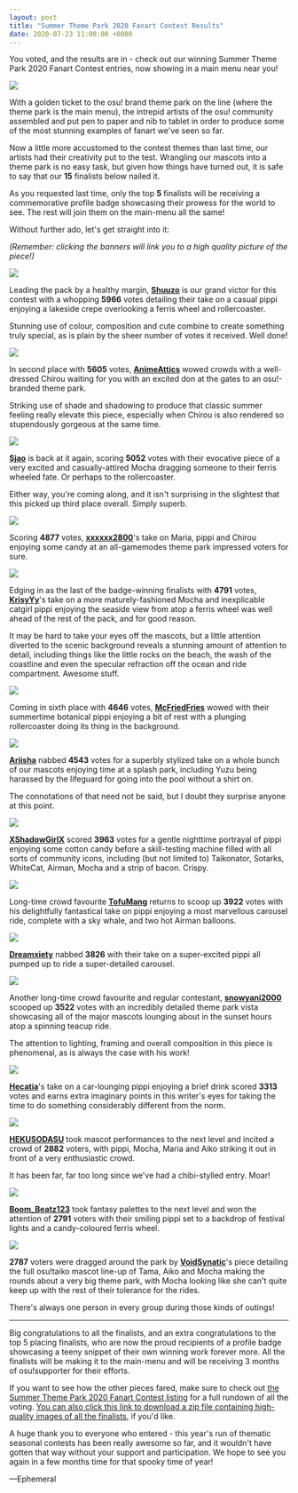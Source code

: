 ```yaml
---
layout: post
title: "Summer Theme Park 2020 Fanart Contest Results"
date: 2020-07-23 11:00:00 +0000
---
```


You voted, and the results are in - check out our winning Summer Theme Park 2020 Fanart Contest entries, now showing in a main menu near you!

![](https://assets.ppy.sh/contests/107/winner-header.jpg)

With a golden ticket to the osu! brand theme park on the line (where the theme park is the main menu), the intrepid artists of the osu! community assembled and put pen to paper and nib to tablet in order to produce some of the most stunning examples of fanart we've seen so far.

Now a little more accustomed to the contest themes than last time, our artists had their creativity put to the test. Wrangling our mascots into a theme park is no easy task, but given how things have turned out, it is safe to say that our **15** finalists below nailed it.

As you requested last time, only the top **5** finalists will be receiving a commemorative profile badge showcasing their prowess for the world to see. The rest will join them on the main-menu all the same!

Without further ado, let's get straight into it:

*(Remember: clicking the banners will link you to a high quality picture of the piece!)*

[![](https://assets.ppy.sh/contests/107/banners/Shuuzo.jpg)](https://assets.ppy.sh/contests/107/winners/Shuuzo.png)

Leading the pack by a healthy margin, [**Shuuzo**](https://osu.ppy.sh/users/3661521) is our grand victor for this contest with a whopping **5966** votes detailing their take on a casual pippi enjoying a lakeside crepe overlooking a ferris wheel and rollercoaster.

Stunning use of colour, composition and cute combine to create something truly special, as is plain by the sheer number of votes it received. Well done!

[![](https://assets.ppy.sh/contests/107/banners/AnimeAttics.jpg)](https://assets.ppy.sh/contests/107/winners/AnimeAttics.png)

In second place with **5605** votes, [**AnimeAttics**](https://osu.ppy.sh/users/14876991) wowed crowds with a well-dressed Chirou waiting for you with an excited don at the gates to an osu!-branded theme park.

Striking use of shade and shadowing to produce that classic summer feeling really elevate this piece, especially when Chirou is also rendered so stupendously gorgeous at the same time.

[![](https://assets.ppy.sh/contests/107/banners/Sjao.jpg)](https://assets.ppy.sh/contests/107/winners/Sjao.png)

[**Sjao**](https://osu.ppy.sh/users/7295733) is back at it again, scoring **5052** votes with their evocative piece of a very excited and casually-attired Mocha dragging someone to their ferris wheeled fate. Or perhaps to the rollercoaster.

Either way, you're coming along, and it isn't surprising in the slightest that this picked up third place overall. Simply superb.

[![](https://assets.ppy.sh/contests/107/banners/xxxxxx2800.jpg)](https://assets.ppy.sh/contests/107/winners/xxxxxx2800.png)

Scoring **4877** votes, [**xxxxxx2800**](https://osu.ppy.sh/users/4084853)'s take on Maria, pippi and Chirou enjoying some candy at an all-gamemodes theme park impressed voters for sure.

[![](https://assets.ppy.sh/contests/107/banners/KrisyYy.jpg)](https://assets.ppy.sh/contests/107/winners/KrisyYy.png)

Edging in as the last of the badge-winning finalists with **4791** votes, [**KrisyYy**](https://osu.ppy.sh/users/7266506)'s take on a more maturely-fashioned Mocha and inexplicable catgirl pippi enjoying the seaside view from atop a ferris wheel was well ahead of the rest of the pack, and for good reason.

It may be hard to take your eyes off the mascots, but a little attention diverted to the scenic background reveals a stunning amount of attention to detail, including things like the little rocks on the beach, the wash of the coastline and even the specular refraction off the ocean and ride compartment. Awesome stuff.

[![](https://assets.ppy.sh/contests/107/banners/McFriedFries.jpg)](https://assets.ppy.sh/contests/107/winners/McFriedFries.png)

Coming in sixth place with **4646** votes, [**McFriedFries**](https://osu.ppy.sh/users/12694139) wowed with their summertime botanical pippi enjoying a bit of rest with a plunging rollercoaster doing its thing in the background.

[![](https://assets.ppy.sh/contests/107/banners/Ariisha.jpg)](https://assets.ppy.sh/contests/107/winners/Ariisha.png)

[**Ariisha**](https://osu.ppy.sh/users/6246943) nabbed **4543** votes for a superbly stylized take on a whole bunch of our mascots enjoying time at a splash park, including Yuzu being harassed by the lifeguard for going into the pool without a shirt on.

The connotations of that need not be said, but I doubt they surprise anyone at this point.

[![](https://assets.ppy.sh/contests/107/banners/XShadowGirlX.jpg)](https://assets.ppy.sh/contests/107/winners/XShadowGirlX.png)

[**XShadowGirlX**](https://osu.ppy.sh/users/11596939) scored **3963** votes for a gentle nighttime portrayal of pippi enjoying some cotton candy before a skill-testing machine filled with all sorts of community icons, including (but not limited to) Taikonator, Sotarks, WhiteCat, Airman, Mocha and a strip of bacon. Crispy.

[![](https://assets.ppy.sh/contests/107/banners/TofuMang.jpg)](https://assets.ppy.sh/contests/107/winners/TofuMang.png)

Long-time crowd favourite [**TofuMang**](https://osu.ppy.sh/users/4817223) returns to scoop up **3922** votes with his delightfully fantastical take on pippi enjoying a most marvellous carousel ride, complete with a sky whale, and two hot Airman balloons.

[![](https://assets.ppy.sh/contests/107/banners/Dreamxiety.jpg)](https://assets.ppy.sh/contests/107/winners/Dreamxiety.png)

[**Dreamxiety**](https://osu.ppy.sh/users/13103233) nabbed **3826** with their take on a super-excited pippi all pumped up to ride a super-detailed carousel. 

[![](https://assets.ppy.sh/contests/107/banners/snowyani2000.jpg)](https://assets.ppy.sh/contests/107/winners/snowyani2000.png)

Another long-time crowd favourite and regular contestant, [**snowyani2000**](https://osu.ppy.sh/users/2691590) scooped up **3522** votes with an incredibly detailed theme park vista showcasing all of the major mascots lounging about in the sunset hours atop a spinning teacup ride.

The attention to lighting, framing and overall composition in this piece is phenomenal, as is always the case with his work!

[![](https://assets.ppy.sh/contests/107/banners/Hecatia.jpg)](https://assets.ppy.sh/contests/107/winners/Hecatia.png)

[**Hecatia**](https://osu.ppy.sh/users/8244635)'s take on a car-lounging pippi enjoying a brief drink scored **3313** votes and earns extra imaginary points in this writer's eyes for taking the time to do something considerably different from the norm.

[![](https://assets.ppy.sh/contests/107/banners/HEKUSODASU.jpg)](https://assets.ppy.sh/contests/107/winners/HEKUSODASU.png)

[**HEKUSODASU**](https://osu.ppy.sh/users/9044692) took mascot performances to the next level and incited a crowd of **2882** voters, with pippi, Mocha, Maria and Aiko striking it out in front of a very enthusiastic crowd.

It has been far, far too long since we've had a chibi-stylled entry. Moar!

[![](https://assets.ppy.sh/contests/107/banners/Boom_Beatz123.jpg)](https://assets.ppy.sh/contests/107/winners/Boom_Beatz123.png)

[**Boom_Beatz123**](https://osu.ppy.sh/users/6358726) took fantasy palettes to the next level and won the attention of **2791** voters with their smiling pippi set to a backdrop of festival lights and a candy-coloured ferris wheel.

[![](https://assets.ppy.sh/contests/107/banners/VoidSynatic.jpg)](https://assets.ppy.sh/contests/107/winners/VoidSynatic.png)

**2787** voters were dragged around the park by [**VoidSynatic**](https://osu.ppy.sh/users/8270353)'s piece detailing the full osu!taiko mascot line-up of Tama, Aiko and Mocha making the rounds about a very big theme park, with Mocha looking like she can't quite keep up with the rest of their tolerance for the rides.

There's always one person in every group during those kinds of outings!

---

Big congratulations to all the finalists, and an extra congratulations to the top 5 placing finalists, who are now the proud recipients of a profile badge showcasing a teeny snippet of their own winning work forever more. All the finalists will be making it to the main-menu and will be receiving 3 months of osu!supporter for their efforts.

If you want to see how the other pieces fared, make sure to check out [the Summer Theme Park 2020 Fanart Contest listing](https://osu.ppy.sh/community/contests/107) for a full rundown of all the voting. [You can also click this link to download a zip file containing high-quality images of all the finalists](https://assets.ppy.sh/contests/107/winners/winners.zip), if you'd like.

A huge thank you to everyone who entered - this year's run of thematic seasonal contests has been really awesome so far, and it wouldn't have gotten that way without your support and participation. We hope to see you again in a few months time for that spooky time of year!

—Ephemeral
